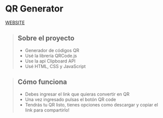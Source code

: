 # QR Generator

[WEBSITE](https://qrcore-generator.vercel.app/)

> ## Sobre el proyecto
>
> - Generador de códigos QR
> - Usé la librería QRCode.js
> - Use la api Clipboard API
> - Usé HTML, CSS y JavaScript

> ## Cómo funciona
>
> - Debes ingresar el link que quieras convertir en QR
> - Una vez ingresado pulsas el botón QR code
> - Tendrás tu QR listo, tienes opciones como descargar y copiar el link para compartirlo!
